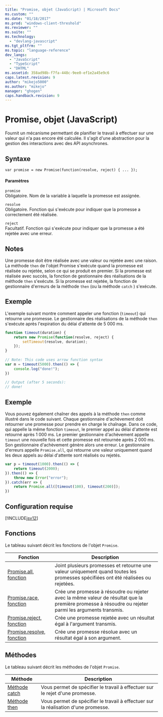 ```yaml
---
title: "Promise, objet (JavaScript) | Microsoft Docs"
ms.custom: ""
ms.date: "01/18/2017"
ms.prod: "windows-client-threshold"
ms.reviewer: ""
ms.suite: ""
ms.technology: 
  - "devlang-javascript"
ms.tgt_pltfrm: ""
ms.topic: "language-reference"
dev_langs: 
  - "JavaScript"
  - "TypeScript"
  - "DHTML"
ms.assetid: 358ad98b-f7fa-448c-9ee0-ef1e2a45e9c6
caps.latest.revision: 9
author: "mikejo5000"
ms.author: "mikejo"
manager: "ghogen"
caps.handback.revision: 9
---
```

# Promise, objet (JavaScript)
Fournit un mécanisme permettant de planifier le travail à effectuer sur une valeur qui n'a pas encore été calculée.  Il s'agit d'une abstraction pour la gestion des interactions avec des API asynchrones.  
  
## Syntaxe  
  
```  
var promise = new Promise(function(resolve, reject) { ... });  
```  
  
#### Paramètres  
 `promise`  
 Obligatoire.  Nom de la variable à laquelle la promesse est assignée.  
  
 `resolve`  
 Obligatoire.  Fonction qui s'exécute pour indiquer que la promesse a correctement été réalisée.  
  
 `reject`  
 Facultatif.  Fonction qui s'exécute pour indiquer que la promesse a été rejetée avec une erreur.  
  
## Notes  
 Une promesse doit être réalisée avec une valeur ou rejetée avec une raison.  La méthode `then` de l'objet Promise s'exécute quand la promesse est réalisée ou rejetée, selon ce qui se produit en premier.  Si la promesse est réalisée avec succès, la fonction de gestionnaire des réalisations de la méthode `then` s'exécute.  Si la promesse est rejetée, la fonction de gestionnaire d'erreurs de la méthode `then` \(ou la méthode `catch` \) s'exécute.  
  
## Exemple  
 L'exemple suivant montre comment appeler une fonction \(`timeout`\) qui retourne une promesse.  Le gestionnaire des réalisations de la méthode `then` s'exécute après l'expiration du délai d'attente de 5 000 ms.  
  
```javascript  
function timeout(duration) {  
    return new Promise(function(resolve, reject) {  
        setTimeout(resolve, duration);  
    });  
}  
  
// Note: This code uses arrow function syntax  
var m = timeout(5000).then(() => {  
    console.log("done!");  
})  
  
// Output (after 5 seconds):  
// done!  
```  
  
## Exemple  
 Vous pouvez également chaîner des appels à la méthode `then` comme illustré dans le code suivant.  Chaque gestionnaire d'achèvement doit retourner une promesse pour prendre en charge le chaînage.  Dans ce code, qui appelle la même fonction `timeout`, le premier appel au délai d'attente est retourné après 1 000 ms.  Le premier gestionnaire d'achèvement appelle `timeout` une nouvelle fois et cette promesse est retournée après 2 000 ms.  Son gestionnaire d'achèvement génère alors une erreur.  Le gestionnaire d'erreurs appelle `Promise.all`, qui retourne une valeur uniquement quand les deux appels au délai d'attente sont réalisés ou rejetés.  
  
```javascript  
var p = timeout(1000).then(() => {  
    return timeout(2000);  
}).then(() => {  
    throw new Error("error");  
}).catch(err => {  
    return Promise.all([timeout(100), timeout(200)]);  
})  
```  
  
## Configuration requise  
 [!INCLUDE[jsv12](../../javascript/reference/includes/jsv12-md.md)]  
  
## Fonctions  
 Le tableau suivant décrit les fonctions de l'objet `Promise`.  
  
|Fonction|Description|  
|--------------|-----------------|  
|[Promise.all, fonction](../../javascript/reference/promise-all-function-promise.md)|Joint plusieurs promesses et retourne une valeur uniquement quand toutes les promesses spécifiées ont été réalisées ou rejetées.|  
|[Promise.race, fonction](../../javascript/reference/promise-race-function-promise.md)|Crée une promesse à résoudre ou rejeter avec la même valeur de résultat que la première promesse à résoudre ou rejeter parmi les arguments transmis.|  
|[Promise.reject, fonction](../../javascript/reference/promise-reject-function-promise.md)|Crée une promesse rejetée avec un résultat égal à l'argument transmis.|  
|[Promise.resolve, fonction](../../javascript/reference/promise-resolve-function-promise.md)|Crée une promesse résolue avec un résultat égal à son argument.|  
  
## Méthodes  
 Le tableau suivant décrit les méthodes de l'objet `Promise`.  
  
|Méthode|Description|  
|-------------|-----------------|  
|[Méthode catch](../../javascript/reference/catch-method-promise.md)|Vous permet de spécifier le travail à effectuer sur le rejet d'une promesse.|  
|[Méthode then](../../javascript/reference/then-method-promise.md)|Vous permet de spécifier le travail à effectuer sur la réalisation d'une promesse.|